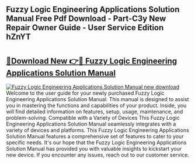 ## Fuzzy Logic Engineering Applications Solution Manual Free Pdf Download - Part-C3y New Repair Owner Guide - User Service Edition hZnYT

# <h2><a href="http://bc63398.oget.top/?id=Fuzzy+Logic+Engineering+Applications+Solution+Manual">🔗Download New 👉🔴 Fuzzy Logic Engineering Applications Solution Manual</a></h2>

[![Fuzzy Logic Engineering Applications Solution Manual new download](https://i.imgur.com/5g1atiW.png)](http://bc63398.oget.top/?id=Fuzzy+Logic+Engineering+Applications+Solution+Manual)
Welcome to the user guide for your newly purchased Fuzzy Logic Engineering Applications Solution Manual. This manual is designed to assist you in mastering the functions and capabilities of your product. Inside, you will find detailed information on features, setup, usage, maintenance, and problem-solving. Compatible with a Variety of Devices This Fuzzy Logic Engineering Applications Solution Manual seamlessly integrates with a variety of devices and platforms. This Fuzzy Logic Engineering Applications Solution Manual features a comprehensive set of features to cater to your specific needs. It's our hope that the Fuzzy Logic Engineering Applications Solution Manual has provided you with valuable insights to kickstart your new device. If you encounter any issues, reach out to our customer service.
